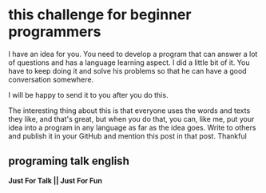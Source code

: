 this challenge for beginner programmers
======================================
I have an idea for you.
You need to develop a program that can answer a lot of questions and has a language learning aspect.
I did a little bit of it. You have to keep doing it and solve his problems so that he can have a good conversation somewhere.


I will be happy to send it to you after you do this.
 
The interesting thing about this is that everyone uses the words and texts they like, and that's great, but when you do that, you can, like me, put your idea into a program in any language as far as the idea goes. Write to others and publish it in your GitHub and mention this post in that post. Thankful



programing talk english
----------------------

**Just For Talk || Just For Fun**
